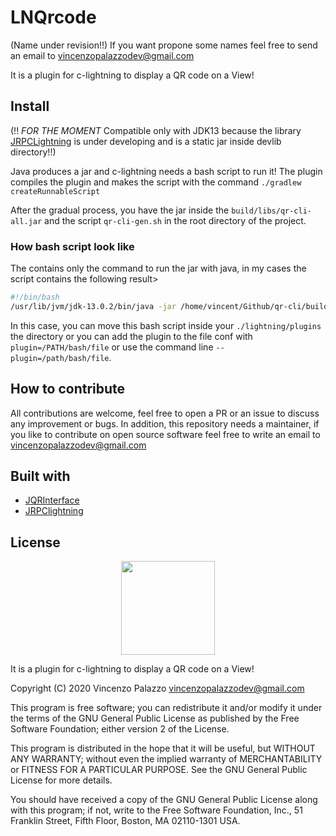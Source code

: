 # LNQrcode 

(Name under revision!!) If you want propone some names feel free to send an email to vincenzopalazzodev@gmail.com

It is a plugin for c-lightning to display a QR code on a View!

## Install
(!! *FOR THE MOMENT* Compatible only with JDK13 because the library [JRPCLightning]() is under developing and is a static jar inside devlib directory!!)

Java produces a jar and c-lightning needs a bash script to run it! 
The plugin compiles the plugin and makes the script with the command `./gradlew createRunnableScript`

After the gradual process, you have the jar inside the `build/libs/qr-cli-all.jar` and the script `qr-cli-gen.sh` 
in the root directory of the project.

### How bash script look like

The contains only the command to run the jar with java, in my cases the script contains the following result>

```bash
#!/bin/bash
/usr/lib/jvm/jdk-13.0.2/bin/java -jar /home/vincent/Github/qr-cli/build/libs/qr-cli-all.jar
```

In this case, you can move this bash script inside your `./lightning/plugins` the directory or you can add the plugin to the file conf
with `plugin=/PATH/bash/file` or use the command line `--plugin=/path/bash/file`.

## How to contribute

All contributions are welcome, feel free to open a PR or an issue to discuss any improvement or bugs.
In addition, this repository needs a maintainer, if you like to contribute on open source software feel free to write 
an email to [vincenzopalazzodev@gmail.com](mailito:vincenzopalazzodev@gmail.com) 

## Built with

- [JQRInterface](https://gitlab.com/vincenzopalazzo/jconsole-qr)
- [JRPClightning](https://github.com/vincenzopalazzo/JRPClightning)

## License

<div align="center">
  <img src="https://opensource.org/files/osi_keyhole_300X300_90ppi_0.png" width="150" height="150"/>
</div>

 It is a plugin for c-lightning to display a QR code on a View!

 Copyright (C) 2020 Vincenzo Palazzo vincenzopalazzodev@gmail.com
 
 This program is free software; you can redistribute it and/or modify
 it under the terms of the GNU General Public License as published by
 the Free Software Foundation; either version 2 of the License.
 
 This program is distributed in the hope that it will be useful,
 but WITHOUT ANY WARRANTY; without even the implied warranty of
 MERCHANTABILITY or FITNESS FOR A PARTICULAR PURPOSE.  See the
 GNU General Public License for more details.
 
 You should have received a copy of the GNU General Public License along
 with this program; if not, write to the Free Software Foundation, Inc.,
 51 Franklin Street, Fifth Floor, Boston, MA 02110-1301 USA.